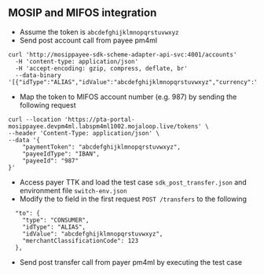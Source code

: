 ## MOSIP and MIFOS integration

- Assume the token is `abcdefghijklmnopqrstuvwxyz`
- Send post account call from payee pm4ml
```
curl 'http://mosippayee-sdk-scheme-adapter-api-svc:4001/accounts'
  -H 'content-type: application/json'
  -H 'accept-encoding: gzip, compress, deflate, br'
  --data-binary '[{"idType":"ALIAS","idValue":"abcdefghijklmnopqrstuvwxyz","currency":"EUR"}]'
```
- Map the token to MIFOS account number (e.g. 987) by sending the following request
```
curl --location 'https://pta-portal-mosippayee.devpm4ml.labspm4ml1002.mojaloop.live/tokens' \
--header 'Content-Type: application/json' \
--data '{
    "paymentToken": "abcdefghijklmnopqrstuvwxyz",
    "payeeIdType": "IBAN",
    "payeeId": "987"
}'
```
- Access payer TTK and load the test case `sdk_post_transfer.json` and environment file `switch-env.json`
- Modify the to field in the first request `POST /transfers` to the following
```
  "to": {
    "type": "CONSUMER",
    "idType": "ALIAS",
    "idValue": "abcdefghijklmnopqrstuvwxyz",
    "merchantClassificationCode": 123
  },
```
- Send post transfer call from payer pm4ml by executing the test case
